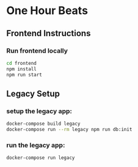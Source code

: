 # One Hour Beats

## Frontend Instructions

### Run frontend locally

```sh
cd frontend
npm install
npm run start
```

## Legacy Setup

### setup the legacy app:

```sh
docker-compose build legacy
docker-compose run --rm legacy npm run db:init
```

### run the legacy app:

```sh
docker-compose run legacy
```
